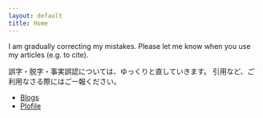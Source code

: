 ```yaml
---
layout: default
title: Home
---
```


I am gradually correcting my mistakes. Please let me know when you use my articles (e.g. to cite).

誤字・脱字・事実誤認については、ゆっくりと直していきます。 引用など、ご利用なさる際にはご一報ください。

- [Blogs](./posts.html)
- [Plofile](./about.html)
